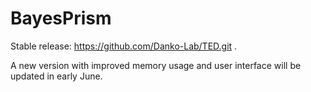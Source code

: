 # BayesPrism

Stable release: https://github.com/Danko-Lab/TED.git . 

A new version with improved memory usage and user interface will be updated in early June.
